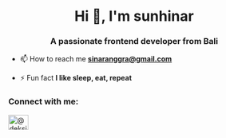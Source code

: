 <h1 align="center">Hi 👋, I'm sunhinar</h1>
<h3 align="center">A passionate frontend developer from Bali</h3>

- 📫 How to reach me **sinaranggra@gmail.com**

- ⚡ Fun fact **I like sleep, eat, repeat**

<h3 align="left">Connect with me:</h3>
<p align="left">
<a href="https://instagram.com/@deksinar22" target="blank"><img align="center" src="https://raw.githubusercontent.com/rahuldkjain/github-profile-readme-generator/master/src/images/icons/Social/instagram.svg" alt="@deksinar22" height="30" width="40" /></a>
</p>


